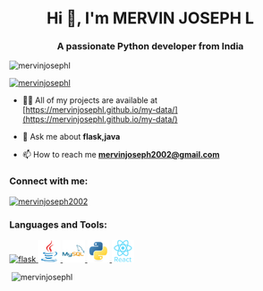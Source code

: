 <h1 align="center">Hi 👋, I'm MERVIN JOSEPH L</h1>
<h3 align="center">A passionate Python developer from India</h3>

<p align="left"> <img src="https://komarev.com/ghpvc/?username=mervinjosephl&label=Profile%20views&color=0e75b6&style=flat" alt="mervinjosephl" /> </p>

<p align="left"> <a href="https://github.com/ryo-ma/github-profile-trophy"><img src="https://github-profile-trophy.vercel.app/?username=mervinjosephl" alt="mervinjosephl" /></a> </p>

- 👨‍💻 All of my projects are available at [https://mervinjosephl.github.io/my-data/](https://mervinjosephl.github.io/my-data/)

- 💬 Ask me about **flask,java**

- 📫 How to reach me **mervinjoseph2002@gmail.com**
<h3 align="left">Connect with me:</h3>
<p align="left">
<a href="https://www.leetcode.com/mervinjoseph2002" target="blank"><img align="center" src="https://raw.githubusercontent.com/rahuldkjain/github-profile-readme-generator/master/src/images/icons/Social/leet-code.svg" alt="mervinjoseph2002" height="30" width="40" /></a>
</p>

<h3 align="left">Languages and Tools:</h3>
<p align="left"> <a href="https://flask.palletsprojects.com/" target="_blank" rel="noreferrer"> <img src="https://www.vectorlogo.zone/logos/pocoo_flask/pocoo_flask-icon.svg" alt="flask" width="40" height="40"/> </a>  <a href="https://www.java.com" target="_blank" rel="noreferrer"> <img src="https://raw.githubusercontent.com/devicons/devicon/master/icons/java/java-original.svg" alt="java" width="40" height="40"/> </a> <a href="https://www.mysql.com/" target="_blank" rel="noreferrer"> <img src="https://raw.githubusercontent.com/devicons/devicon/master/icons/mysql/mysql-original-wordmark.svg" alt="mysql" width="40" height="40"/> </a> <a href="https://www.python.org" target="_blank" rel="noreferrer"> <img src="https://raw.githubusercontent.com/devicons/devicon/master/icons/python/python-original.svg" alt="python" width="40" height="40"/> </a> <a href="https://reactjs.org/" target="_blank" rel="noreferrer"> <img src="https://raw.githubusercontent.com/devicons/devicon/master/icons/react/react-original-wordmark.svg" alt="react" width="40" height="40"/> </a> </p>

<p>&nbsp;<img align="center" src="https://github-readme-stats.vercel.app/api?username=mervinjosephl&show_icons=true&locale=en" alt="mervinjosephl" /></p>

